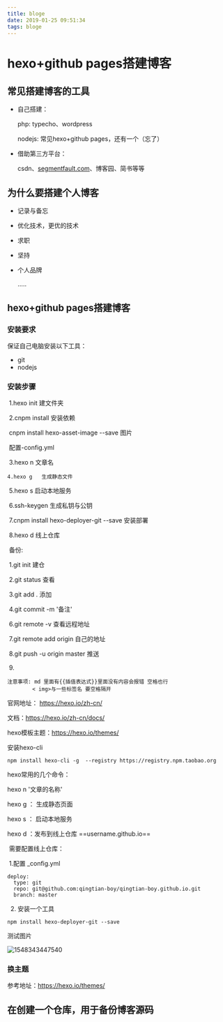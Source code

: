 ```yaml
---
title: bloge
date: 2019-01-25 09:51:34
tags: bloge
---
```

# hexo+github pages搭建博客



## 常见搭建博客的工具

- 自己搭建：

  php: typecho、wordpress

  nodejs: 常见hexo+github pages，还有一个（忘了）

- 借助第三方平台：

  csdn、[segmentfault.com](https://segmentfault.com/)、博客园、简书等等

## 为什么要搭建个人博客

- 记录与备忘

- 优化技术，更优的技术

- 求职

- 坚持

- 个人品牌

  .....



## hexo+github pages搭建博客



###  安装要求

保证自己电脑安装以下工具：

- git
- nodejs




### 安装步骤

<!-- more -->
​	1.hexo init  建文件夹

​	2.cnpm  install     安装依赖

​	cnpm install hexo-asset-image --save  图片

​	配置-config.yml

​	3.hexo n 文章名

 	4.hexo g   生成静态文件

​	5.hexo s  启动本地服务

​	6.ssh-keygen  生成私钥与公钥 

​	7.cnpm install hexo-deployer-git --save  安装部署

​	8.hexo d  线上仓库 

​	备份:

​	1.git init  建仓

​	2.git status  查看

​	3.git add . 添加

​	4.git commit -m '备注'

​	6.git remote -v  查看远程地址

​	7.git remote add origin 自己的地址

​	8.git push -u origin master  推送

​	9.

	注意事项: md 里面有{{插值表达式}}里面没有内容会报错 空格也行
			< img>与一些标签名 要空格隔开

官网地址： https://hexo.io/zh-cn/  

文档：https://hexo.io/zh-cn/docs/ 

hexo模板主题：https://hexo.io/themes/



安装hexo-cli

```
npm install hexo-cli -g  --registry https://registry.npm.taobao.org
```



hexo常用的几个命令：

hexo  n   '文章的名称'  

hexo g  ：   生成静态页面

hexo s    ：  启动本地服务

hexo d ：发布到线上仓库 ==username.github.io==

​	需要配置线上仓库：

​	1.配置 _config.yml
```
deploy:
  type: git
  repo: git@github.com:qingtian-boy/qingtian-boy.github.io.git
  branch: master
```
2. 安装一个工具



```
npm install hexo-deployer-git --save
```



测试图片

![1548343447540](cat.png)



### 换主题

参考地址：https://hexo.io/themes/



##  在创建一个仓库，用于备份博客源码

